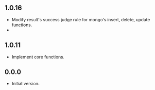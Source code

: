 ## 1.0.16

- Modify result's success judge rule for mongo's insert, delete, update functions.
- 
## 1.0.11

- Implement core functions.

## 0.0.0

- Initial version.

